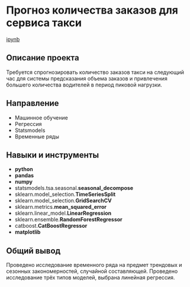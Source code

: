 # Прогноз количества заказов для сервиса такси

[ipynb](https://github.com/Krasnov-Andrey/Portfolio/blob/main/Service%20for%20taxi/Service%20for%20taxi.ipynb)

## Описание проекта

Требуется спрогнозировать количество заказов такси на следующий час для системы предсказания объема заказов и привлечения большего количества водителей в период пиковой нагрузки.

## Направление 
- Машинное обучение
- Регрессия
- Statsmodels
- Временные ряды

## Навыки и инструменты

- **python**
- **pandas**
- **numpy**
- statsmodels.tsa.seasonal.**seasonal_decompose**
- sklearn.model_selection.**TimeSeriesSplit**
- sklearn.model_selection.**GridSearchCV**
- sklearn.metrics.**mean_squared_error**
- sklearn.linear_model.**LinearRegression**
- sklearn.ensemble.**RandomForestRegressor**
- catboost.**CatBoostRegressor**
- **matplotlib**

## Общий вывод

Проведено исследование временного ряда на предмет трендовых и сезонных закономерностей, случайной составляющей. Проведено исследование трёх типов моделей, выбрана линейная регрессия.
